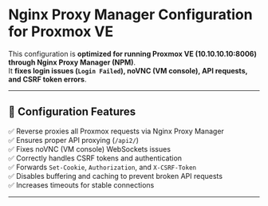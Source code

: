 # Nginx Proxy Manager Configuration for Proxmox VE

This configuration is **optimized for running Proxmox VE (10.10.10.10:8006) through Nginx Proxy Manager (NPM)**.  
It **fixes login issues (`Login Failed`), noVNC (VM console), API requests, and CSRF token errors**.

---

## 🔧 Configuration Features
✅ Reverse proxies all Proxmox requests via Nginx Proxy Manager  
✅ Ensures proper API proxying (`/api2/`)  
✅ Fixes noVNC (VM console) WebSockets issues  
✅ Correctly handles CSRF tokens and authentication  
✅ Forwards `Set-Cookie`, `Authorization`, and `X-CSRF-Token`  
✅ Disables buffering and caching to prevent broken API requests  
✅ Increases timeouts for stable connections  

---


